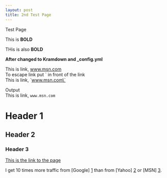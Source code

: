 ```yaml
---
layout: post
title: 2nd Test Page
---
```




Test Page

This is **BOLD** 

THis is also __BOLD__

**After changed to Kramdown and _config.yml**

This is link, www.msn.com  
To escape link put \` in front of the link  
This is link, \`www.msn.com\`  

Output  
This is link, `www.msn.com`

# Header 1
## Header 2
### Header 3

[This is the link to the page](www.msn.com)

I get 10 times more traffic from [Google] [1] than from
[Yahoo] [2] or [MSN] [3].

  [1]: http://google.com/        "Google"
  [2]: http://search.yahoo.com/  "Yahoo Search"
  [3]: http://search.msn.com/    "MSN Search"
